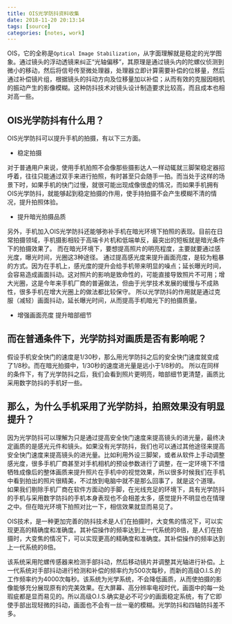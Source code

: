 ```yaml
---
title: OIS光学防抖资料收集
date: 2018-11-20 20:13:14
tags: [source]
categories: [notes, work]
---
```


OIS，它的全称是`Optical Image Stabilization`，从字面理解就是稳定的光学图象。通过镜头的浮动透镜来纠正“光轴偏移”，其原理是通过镜头内的陀螺仪侦测到微小的移动，然后将信号传至微处理器，处理器立即计算需要补偿的位移量，然后通过补偿镜片组，根据镜头的抖动方向及位移量加以补偿；从而有效的克服因相机的振动产生的影像模糊。这种防抖技术对镜头设计制造要求比较高，而且成本也相对高一些。

## OIS光学防抖有什么用？

OIS光学防抖可以提升手机的拍摄，有以下三方面。

- 稳定拍摄

对于普通用户来说，使用手机拍照不会像那些摄影达人一样动辄就三脚架稳定器招呼着，往往只能通过双手来进行拍照，有时甚至只会随手一拍。而当处于这样的场景下时，如果手机的快门过慢，就很可能出现成像很虚的情况，而如果手机拥有OIS光学防抖，就能够起到稳定拍摄的作用，使手持拍摄不会产生模糊不清的情况，提升拍照体验。

- 提升暗光拍摄品质

另外，手机加入OIS光学防抖还能够弥补手机在暗光环境下拍照的表现。目前在日常拍摄领域，手机摄影相较于高端卡片机和低端单反，最突出的短板就是暗光条件下的拍摄效果了。
而在暗光环境下，要想提高照片的明亮程度，主要就要通过感光度，曝光时间，光圈这3种途径。
通过提高感光度来提升画面亮度，是较为粗暴的方式。因为在手机上，感光度的提升会给手机带来明显的噪点；延长曝光时间，会容易造成画面抖动。这对照片的影响是致命性的，可能直接导致照片不可用；增大光圈，这是今年来手机厂商的普遍做法，但由于光学技术发展的缓慢与不成熟性，很多手机在增大光圈上的做法都比较保守。
所以光学防抖的作用就是通过克服（减轻）画面抖动，延长曝光时间，从而提高手机暗光下的拍摄质量。

- 增强画面亮度 提升暗部细节

## 而在普通条件下，光学防抖对画质是否有影响呢？

假设手机安全快门的速度是1/30秒，那么用光学防抖之后的安全快门速度就变成了1/8秒。而在暗光拍摄中，1/30秒的速度进光量是远小于1/8秒的。
所以在同样的条件下，有了光学防抖之后，我们会看到照片更明亮，暗部细节更清楚，画质比采用数字防抖的手机好一些。

## 那么，为什么手机采用了光学防抖，拍照效果没有明显提升？

因为光学防抖可以理解为只是通过提高安全快门速度来提高镜头的进光量，最终决定画质的是感光元件和镜头。如果没有光学防抖，我们也可以通过其他途径来提高安全快门速度来提高镜头的进光量。比如利用外设三脚架，或者从软件上手动调整感光度，很多手机厂商甚至对手机相机的预设参数进行了调整，在一定环境下不惜牺牲成像后的整体画质来提升照片在手机中的视觉效果，所以很多时候我们在手机中看到拍出的照片很精美，不过放到电脑中就不是那么回事了，就是这个道理。
如果我们剔除手机厂商在软件方面动的手脚，在光线充足的环境下，具有光学防抖的手机与采用数字防抖的手机本身表现也不会相差太多，感觉提升不明显也在情理之中。但在暗光环境下拍照对比一下，相信效果就显而易见了。

OIS技术，是一种更加完善的防抖技术是人们在拍摄时，大变焦的情况下，可以实现更高的精确度和准确度。其补偿操作的频率达到上一代系统的8倍，是人们在拍摄时，大变焦的情况下，可以实现更高的精确度和准确度。其补偿操作的频率达到上一代系统的8倍。

该系统采用陀螺传感器来检测手部抖动，然后移动镜片并调整其光轴进行补偿。上一代系统对手部抖动进行检测和补偿的频率约为500次每秒，而新的高级O.I.S.的工作频率约为4000次每秒。该系统为光学系统，不会降低画质，从而使拍摄的影像能够充分展现原有的完美效果。在大屏幕、高分辨率电视时代，画面中的每一处瑕疵都是显而易见的。所以高级O.I.S.确实是必不可少的画面稳定系统，有了它即使手部出现轻微的抖动，画面也不会有一丝一毫的模糊。光学防抖和四轴防抖差不多。
